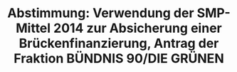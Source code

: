 ---
abstimmung:
  abstimmung: 3
  bundestagssitzung: 117
  legislaturperiode: 18
categories:
- Finanzen
- Todo
data:
- title: Abstimmungsergebnis 20150717_3-data.pdf
  url: /res/abstimmungsliste/20150717_3-data.pdf
- title: Abstimmungsergebnis 20150717_3_xls-data.csv
  url: /res/abstimmungsliste/analyses/20150717_3_xls-data.csv
ergebnis:
  cdu/csu:
    enthaltung: 0
    gesamt: 310
    ja: 0
    nein: 306
    nichtabgegeben: 4
    ungueltig: 0
  die.linke:
    enthaltung: 38
    gesamt: 64
    ja: 17
    nein: 0
    nichtabgegeben: 9
    ungueltig: 0
  file: 20150717_3_xls-data.csv
  gruenen:
    enthaltung: 0
    gesamt: 63
    ja: 57
    nein: 1
    nichtabgegeben: 5
    ungueltig: 0
  spd:
    enthaltung: 0
    gesamt: 193
    ja: 1
    nein: 178
    nichtabgegeben: 14
    ungueltig: 0
layout: abstimmung
links:
- title: https://www.bundestag.de/parlament/plenum/abstimmung/abstimmung?id=354
  url: https://www.bundestag.de/parlament/plenum/abstimmung/abstimmung?id=354
preview: "Deutscher Bundestag\n\n117. Sitzung des Deutschen Bundestages\nam Freitag,\
  \ 17.Juli 2015\n\nEndg\xFCltiges Ergebnis der Namentlichen Abstimmung Nr. 3\n\n\
  Antrag der Fraktion B\xDCNDNIS 90/DIE GR\xDCNEN\nBeschluss des Deutschen Bundestages\
  \ nach \xA7 4 Absatz 1 Nummer 1 des ESMFinanzierungsgesetzes (ESMFinG);\nVerwendung\
  \ der SMP-Mittel 2014 zur Absicherung einer Br\xFCckenfinanzierung\nDrs. 18/5595\n\
  \nAbgegebene Stimmen insgesamt:\nNicht abgegebene Stimmen:\nJa-Stimmen:\n\n598\n\
  32\n75\n\nNein-Stimmen:\n\n485\n\nEnthaltungen:\n\n38\n\nUng\xFCltige:\n\nBerlin,\
  \ den 17.07.2015\n\n0\n\nBeginn: 13:44\nEnde: 13:47\n"
tags:
- Todo
title: "Abstimmung: Verwendung der SMP-Mittel 2014 zur Absicherung einer Br\xFCckenfinanzierung,\
  \ Antrag der Fraktion B\xDCNDNIS 90/DIE GR\xDCNEN"
---